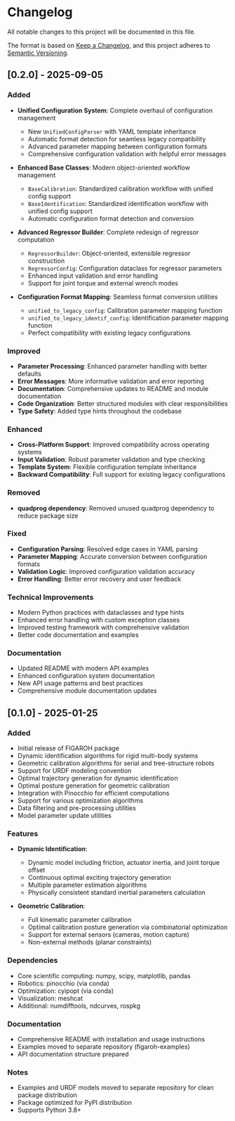 # Changelog

All notable changes to this project will be documented in this file.

The format is based on [Keep a Changelog](https://keepachangelog.com/en/1.0.0/),
and this project adheres to [Semantic Versioning](https://semver.org/spec/v2.0.0.html).

## [0.2.0] - 2025-09-05

### Added
- **Unified Configuration System**: Complete overhaul of configuration management
  - New `UnifiedConfigParser` with YAML template inheritance
  - Automatic format detection for seamless legacy compatibility  
  - Advanced parameter mapping between configuration formats
  - Comprehensive configuration validation with helpful error messages

- **Enhanced Base Classes**: Modern object-oriented workflow management
  - `BaseCalibration`: Standardized calibration workflow with unified config support
  - `BaseIdentification`: Standardized identification workflow with unified config support  
  - Automatic configuration format detection and conversion

- **Advanced Regressor Builder**: Complete redesign of regressor computation
  - `RegressorBuilder`: Object-oriented, extensible regressor construction
  - `RegressorConfig`: Configuration dataclass for regressor parameters
  - Enhanced input validation and error handling
  - Support for joint torque and external wrench modes

- **Configuration Format Mapping**: Seamless format conversion utilities
  - `unified_to_legacy_config`: Calibration parameter mapping function
  - `unified_to_legacy_identif_config`: Identification parameter mapping function
  - Perfect compatibility with existing legacy configurations

### Improved  
- **Parameter Processing**: Enhanced parameter handling with better defaults
- **Error Messages**: More informative validation and error reporting
- **Documentation**: Comprehensive updates to README and module documentation
- **Code Organization**: Better structured modules with clear responsibilities
- **Type Safety**: Added type hints throughout the codebase

### Enhanced
- **Cross-Platform Support**: Improved compatibility across operating systems
- **Input Validation**: Robust parameter validation and type checking  
- **Template System**: Flexible configuration template inheritance
- **Backward Compatibility**: Full support for existing legacy configurations

### Removed
- **quadprog dependency**: Removed unused quadprog dependency to reduce package size

### Fixed
- **Configuration Parsing**: Resolved edge cases in YAML parsing
- **Parameter Mapping**: Accurate conversion between configuration formats
- **Validation Logic**: Improved configuration validation accuracy
- **Error Handling**: Better error recovery and user feedback

### Technical Improvements
- Modern Python practices with dataclasses and type hints
- Enhanced error handling with custom exception classes
- Improved testing framework with comprehensive validation
- Better code documentation and examples

### Documentation
- Updated README with modern API examples
- Enhanced configuration system documentation  
- New API usage patterns and best practices
- Comprehensive module documentation updates

## [0.1.0] - 2025-01-25

### Added
- Initial release of FIGAROH package
- Dynamic identification algorithms for rigid multi-body systems
- Geometric calibration algorithms for serial and tree-structure robots
- Support for URDF modeling convention
- Optimal trajectory generation for dynamic identification
- Optimal posture generation for geometric calibration
- Integration with Pinocchio for efficient computations
- Support for various optimization algorithms
- Data filtering and pre-processing utilities
- Model parameter update utilities

### Features
- **Dynamic Identification**:
  - Dynamic model including friction, actuator inertia, and joint torque offset
  - Continuous optimal exciting trajectory generation
  - Multiple parameter estimation algorithms
  - Physically consistent standard inertial parameters calculation

- **Geometric Calibration**:
  - Full kinematic parameter calibration
  - Optimal calibration posture generation via combinatorial optimization
  - Support for external sensors (cameras, motion capture)
  - Non-external methods (planar constraints)

### Dependencies
- Core scientific computing: numpy, scipy, matplotlib, pandas
- Robotics: pinocchio (via conda)
- Optimization: cyipopt (via conda)
- Visualization: meshcat
- Additional: numdifftools, ndcurves, rospkg

### Documentation
- Comprehensive README with installation and usage instructions
- Examples moved to separate repository (figaroh-examples)
- API documentation structure prepared

### Notes
- Examples and URDF models moved to separate repository for clean package distribution
- Package optimized for PyPI distribution
- Supports Python 3.8+
